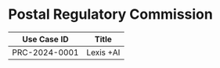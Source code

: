 # Postal Regulatory Commission
| Use Case ID | Title |
| ----------- | ----- |
| PRC-2024-0001 | Lexis +AI |